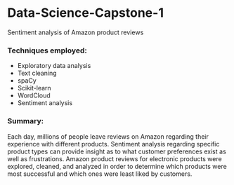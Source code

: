 # Data-Science-Capstone-1
Sentiment analysis of Amazon product reviews
### Techniques employed:
- Exploratory data analysis
- Text cleaning
- spaCy
- Scikit-learn
- WordCloud
- Sentiment analysis
### Summary: </br>
  Each day, millions of people leave reviews on Amazon regarding their experience with
different products. Sentiment analysis regarding specific product types can provide insight as to what
customer preferences exist as well as frustrations. Amazon product reviews for electronic products were
explored, cleaned, and analyzed in order to determine which products were most successful and which
ones were least liked by customers.
